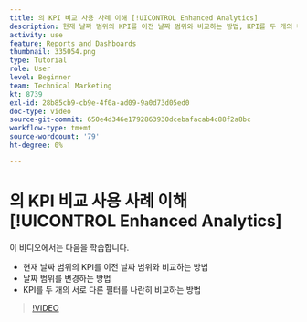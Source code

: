 ```yaml
---
title: 의 KPI 비교 사용 사례 이해 [!UICONTROL Enhanced Analytics]
description: 현재 날짜 범위의 KPI를 이전 날짜 범위와 비교하는 방법, KPI를 두 개의 다른 필터와 비교하는 방법을 알아봅니다.
activity: use
feature: Reports and Dashboards
thumbnail: 335054.png
type: Tutorial
role: User
level: Beginner
team: Technical Marketing
kt: 8739
exl-id: 28b85cb9-cb9e-4f0a-ad09-9a0d73d05ed0
doc-type: video
source-git-commit: 650e4d346e1792863930dcebafacab4c88f2a8bc
workflow-type: tm+mt
source-wordcount: '79'
ht-degree: 0%

---
```


# 의 KPI 비교 사용 사례 이해 [!UICONTROL Enhanced Analytics]

이 비디오에서는 다음을 학습합니다.

* 현재 날짜 범위의 KPI를 이전 날짜 범위와 비교하는 방법
* 날짜 범위를 변경하는 방법
* KPI를 두 개의 서로 다른 필터를 나란히 비교하는 방법

>[!VIDEO](https://video.tv.adobe.com/v/335054/?quality=12&learn=on)
